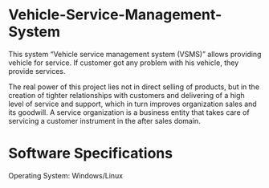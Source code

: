 # Vehicle-Service-Management-System
This system “Vehicle service management system (VSMS)” allows providing vehicle for service. If customer got any problem with his vehicle, they provide services.


The real power of this project lies not in direct selling of products, but in the creation of tighter relationships with customers and delivering of a high level of service and support, which in turn improves organization sales and its goodwill. A service organization is a business entity that takes care of servicing a customer instrument in the after sales domain.

# Software Specifications
Operating System: Windows/Linux
